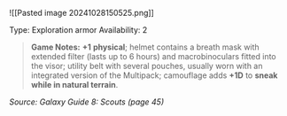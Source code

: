![[Pasted image 20241028150525.png]]

Type: Exploration armor
Availability: 2

> **Game Notes:**
> **+1** **physical**; helmet contains a breath mask with extended filter (lasts up to 6 hours) and macrobinoculars fitted into the visor; utility belt with several pouches, usually worn with an integrated version of the Multipack; camouflage adds **+1D** to **sneak while in natural terrain**. 

*Source: Galaxy Guide 8: Scouts (page 45)*